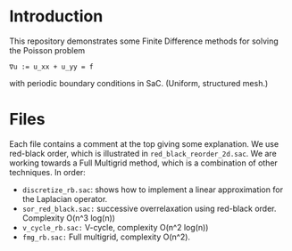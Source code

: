# Introduction

This repository demonstrates some Finite Difference methods for solving the Poisson problem

```
∇u := u_xx + u_yy = f
```

with periodic boundary conditions in SaC. (Uniform, structured mesh.)

# Files

Each file contains a comment at the top giving some explanation. We use 
red-black order, which is illustrated in `red_black_reorder_2d.sac`. 
We are working towards a Full Multigrid method, which is a combination of
other techniques. In order:

* `discretize_rb.sac`: shows how to implement a linear approximation for the Laplacian operator.
* `sor_red_black.sac:` successive overrelaxation using red-black order. Complexity O(n^3 log(n))
* `v_cycle_rb.sac:` V-cycle, complexity O(n^2 log(n))
* `fmg_rb.sac:` Full multigrid, complexity O(n^2).
